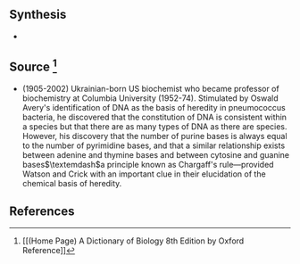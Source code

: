## Synthesis
- 
## Source [^1]
- (1905-2002) Ukrainian-born US biochemist who became professor of biochemistry at Columbia University (1952-74). Stimulated by Oswald Avery's identification of DNA as the basis of heredity in pneumococcus bacteria, he discovered that the constitution of DNA is consistent within a species but that there are as many types of DNA as there are species. However, his discovery that the number of purine bases is always equal to the number of pyrimidine bases, and that a similar relationship exists between adenine and thymine bases and between cytosine and guanine bases$\textemdash$a principle known as Chargaff's rule—provided Watson and Crick with an important clue in their elucidation of the chemical basis of heredity.
## References

[^1]: [[(Home Page) A Dictionary of Biology 8th Edition by Oxford Reference]]